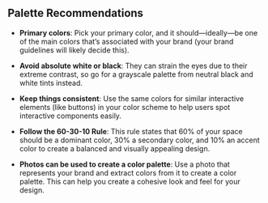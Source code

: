 ## Palette Recommendations

- **Primary colors**: Pick your primary color, and it should—ideally—be one of the main colors that’s associated with your brand (your brand guidelines will likely decide this).

- **Avoid absolute white or black**: They can strain the eyes due to their extreme contrast, so go for a grayscale palette from neutral black and white tints instead.

- **Keep things consistent**: Use the same colors for similar interactive elements (like buttons) in your color scheme to help users spot interactive components easily.

- **Follow the 60-30-10 Rule**: This rule states that 60% of your space should be a dominant color, 30% a secondary color, and 10% an accent color to create a balanced and visually appealing design.

- **Photos can be used to create a color palette**: Use a photo that represents your brand and extract colors from it to create a color palette. This can help you create a cohesive look and feel for your design.
